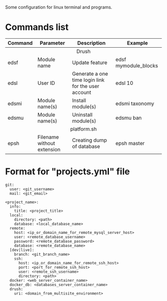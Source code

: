 Some configuration for linux terminal and programs.

# Commands list
<table>
  <thead>
    <tr>
      <th>Command</th>
      <th>Parameter</th>
      <th>Description</th>
      <th>Example</th>
    </tr>
  </thead>
  <tbody>
    <tr>
      <td colspan="4" align="center">Drush</td>
    </tr>
    <tr>
      <td>edsf</td>
      <td>Module name</td>
      <td>Update feature</td>
      <td>edsf mymodule_blocks</td>
    </tr>
    <tr>
      <td>edsl</td>
      <td>User ID</td>
      <td>Generate a one time login link for the user account</td>
      <td>edsl 10</td>
    </tr>
    <tr>
      <td>edsmi</td>
      <td>Module name(s)</td>
      <td>Install module(s)</td>
      <td>edsmi taxonomy</td>
    </tr>
    <tr>
      <td>edsmu</td>
      <td>Module name(s)</td>
      <td>Uninstall module(s)</td>
      <td>edsmu ban</td>
    </tr>
    <tr>
      <td colspan="4" align="center">platform.sh</td>
    </tr>
    <tr>
      <td>epsh</td>
      <td>Filename without extension</td>
      <td>Creating dump of database</td>
      <td>epsh master</td>
    </tr>
  </tbody>
</table>

# Format for "projects.yml" file

```
git:
  user: <git_username>
  mail: <git_email>

<project_name>:
  info:
    title: <project_title>
  local:
    directory: <path>
    database: <local_database_name>
  remote:
    host: <ip_or_domain_name_for_remote_mysql_server_host>
    user: <remote_database_username>
    password: <remote_database_password>
    database: <remote_database_name>
  [dev|live]:
    branch: <git_branch_name>
    ssh:
      host: <ip_or_domain_name_for_remote_ssh_host>
      port: <port_for_remote_ssh_host>
      user: <remote_ssh_username>
      directory: <path>
  docker: <web_server_container_name>
  docker_db: <databases_server_container_name>
  drush:
    uri: <domain_from_multisite_environment>
```
